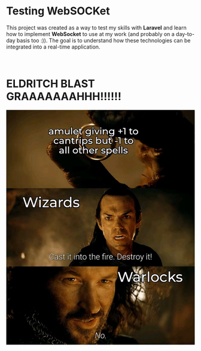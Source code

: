 # Testing WebSOCKet
This project was created as a way to test my skills with **Laravel** and learn how to implement **WebSocket** to use at my work (and probably on a day-to-day basis too :)). The goal is to understand how these technologies can be integrated into a real-time application.
<br><br><br>

# ELDRITCH BLAST GRAAAAAAAHHH!!!!!!
![Eldritch Blast](public/img/ELDRITCH%20BLAST.jpg)
